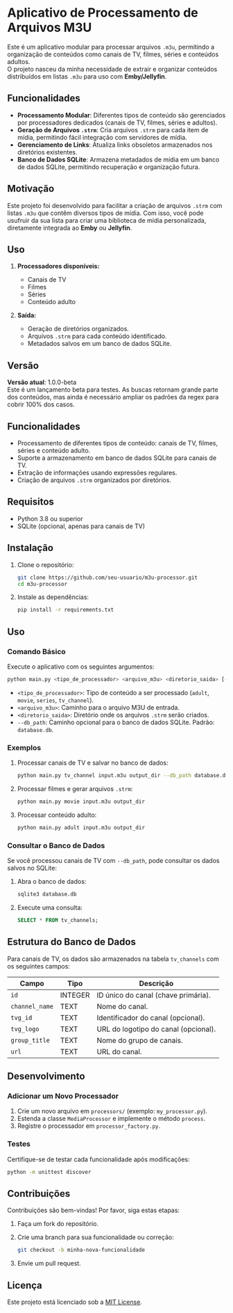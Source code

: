 # Aplicativo de Processamento de Arquivos M3U

Este é um aplicativo modular para processar arquivos `.m3u`, permitindo a organização de conteúdos como canais de TV, filmes, séries e conteúdos adultos.  
O projeto nasceu da minha necessidade de extrair e organizar conteúdos distribuídos em listas `.m3u` para uso com **Emby/Jellyfin**.

## Funcionalidades

- **Processamento Modular**: Diferentes tipos de conteúdo são gerenciados por processadores dedicados (canais de TV, filmes, séries e adultos).
- **Geração de Arquivos `.strm`**: Cria arquivos `.strm` para cada item de mídia, permitindo fácil integração com servidores de mídia.
- **Gerenciamento de Links**: Atualiza links obsoletos armazenados nos diretórios existentes.
- **Banco de Dados SQLite**: Armazena metadados de mídia em um banco de dados SQLite, permitindo recuperação e organização futura.

## Motivação

Este projeto foi desenvolvido para facilitar a criação de arquivos `.strm` com listas `.m3u` que contêm diversos tipos de mídia. Com isso, você pode usufruir da sua lista para criar uma biblioteca de mídia personalizada, diretamente integrada ao **Emby** ou **Jellyfin**.

## Uso

1. **Processadores disponíveis:**

   - Canais de TV
   - Filmes
   - Séries
   - Conteúdo adulto

2. **Saída:**
   - Geração de diretórios organizados.
   - Arquivos `.strm` para cada conteúdo identificado.
   - Metadados salvos em um banco de dados SQLite.

## Versão

**Versão atual**: 1.0.0-beta  
Este é um lançamento beta para testes. As buscas retornam grande parte dos conteúdos, mas ainda é necessário ampliar os padrões da regex para cobrir 100% dos casos.

## Funcionalidades

- Processamento de diferentes tipos de conteúdo: canais de TV, filmes, séries e conteúdo adulto.
- Suporte a armazenamento em banco de dados SQLite para canais de TV.
- Extração de informações usando expressões regulares.
- Criação de arquivos `.strm` organizados por diretórios.

## Requisitos

- Python 3.8 ou superior
- SQLite (opcional, apenas para canais de TV)

## Instalação

1. Clone o repositório:

   ```bash
   git clone https://github.com/seu-usuario/m3u-processor.git
   cd m3u-processor
   ```

2. Instale as dependências:

   ```bash
   pip install -r requirements.txt
   ```

## Uso

### Comando Básico

Execute o aplicativo com os seguintes argumentos:

```bash
python main.py <tipo_de_processador> <arquivo_m3u> <diretorio_saida> [--db_path <caminho_db>]
```

- `<tipo_de_processador>`: Tipo de conteúdo a ser processado (`adult`, `movie`, `series`, `tv_channel`).
- `<arquivo_m3u>`: Caminho para o arquivo M3U de entrada.
- `<diretorio_saida>`: Diretório onde os arquivos `.strm` serão criados.
- `--db_path`: Caminho opcional para o banco de dados SQLite. Padrão: `database.db`.

### Exemplos

1. Processar canais de TV e salvar no banco de dados:

   ```bash
   python main.py tv_channel input.m3u output_dir --db_path database.db
   ```

2. Processar filmes e gerar arquivos `.strm`:

   ```bash
   python main.py movie input.m3u output_dir
   ```

3. Processar conteúdo adulto:

   ```bash
   python main.py adult input.m3u output_dir
   ```

### Consultar o Banco de Dados

Se você processou canais de TV com `--db_path`, pode consultar os dados salvos no SQLite:

1. Abra o banco de dados:

   ```bash
   sqlite3 database.db
   ```

2. Execute uma consulta:

   ```sql
   SELECT * FROM tv_channels;
   ```

## Estrutura do Banco de Dados

Para canais de TV, os dados são armazenados na tabela `tv_channels` com os seguintes campos:

| Campo          | Tipo    | Descrição                            |
| -------------- | ------- | ------------------------------------ |
| `id`           | INTEGER | ID único do canal (chave primária).  |
| `channel_name` | TEXT    | Nome do canal.                       |
| `tvg_id`       | TEXT    | Identificador do canal (opcional).   |
| `tvg_logo`     | TEXT    | URL do logotipo do canal (opcional). |
| `group_title`  | TEXT    | Nome do grupo de canais.             |
| `url`          | TEXT    | URL do canal.                        |

## Desenvolvimento

### Adicionar um Novo Processador

1. Crie um novo arquivo em `processors/` (exemplo: `my_processor.py`).
2. Estenda a classe `MediaProcessor` e implemente o método `process`.
3. Registre o processador em `processor_factory.py`.

### Testes

Certifique-se de testar cada funcionalidade após modificações:

```bash
python -m unittest discover
```

## Contribuições

Contribuições são bem-vindas! Por favor, siga estas etapas:

1. Faça um fork do repositório.
2. Crie uma branch para sua funcionalidade ou correção:

   ```bash
   git checkout -b minha-nova-funcionalidade
   ```

3. Envie um pull request.

## Licença

Este projeto está licenciado sob a [MIT License](LICENSE).
